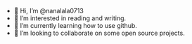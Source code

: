 - 👋 Hi, I’m @nanalala0713
- 👀 I’m interested in reading and writing.
- 🌱 I’m currently learning how to use github.
- 💞️ I’m looking to collaborate on some open source projects.

<!---
nanalala0713/nanalala0713 is a ✨ special ✨ repository because its `README.md` (this file) appears on your GitHub profile.
You can click the Preview link to take a look at your changes.
--->
